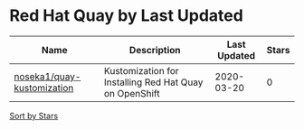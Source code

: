 # Red Hat Quay by Last Updated

Name | Description | Last Updated | Stars 
--- | --- | --- | --- 
[noseka1/quay-kustomization](https://github.com/noseka1/quay-kustomization) | Kustomization for Installing Red Hat Quay on OpenShift | 2020-03-20 | 0 

[Sort by Stars](Red%20Hat%20Quay.Stars.md)